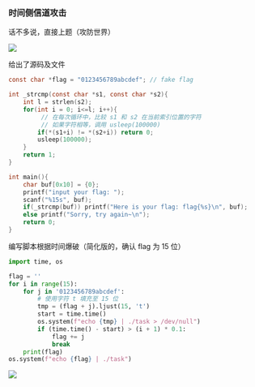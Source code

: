 ### 时间侧信道攻击

话不多说，直接上题（攻防世界）

![](https://pic1.imgdb.cn/item/67f4b2c888c538a9b5c5e5a9.png)

给出了源码及文件

```c
const char *flag = "0123456789abcdef"; // fake flag

int _strcmp(const char *s1, const char *s2){
	int l = strlen(s2);
	for(int i = 0; i<=l; i++){
         // 在每次循环中，比较 s1 和 s2 在当前索引位置的字符
         // 如果字符相等，调用 usleep(100000)
		if(*(s1+i) != *(s2+i)) return 0;
		usleep(100000);
	}
	return 1;
}

int main(){
	char buf[0x10] = {0};
	printf("input your flag: ");
	scanf("%15s", buf);
	if(_strcmp(buf)) printf("Here is your flag: flag{%s}\n", buf);
	else printf("Sorry, try again~\n");
	return 0;
}
```

编写脚本根据时间爆破（简化版的，确认 flag 为 15 位）

```python
import time, os

flag = ''
for i in range(15):
    for j in '0123456789abcdef':
        # 使用字符 t 填充至 15 位
        tmp = (flag + j).ljust(15, 't')
        start = time.time()
        os.system(f"echo {tmp} | ./task > /dev/null")
        if (time.time() - start) > (i + 1) * 0.1:
            flag += j
            break
    print(flag)
os.system(f"echo {flag} | ./task")
```

![](https://pic1.imgdb.cn/item/67f4b45a88c538a9b5c5e69a.png)